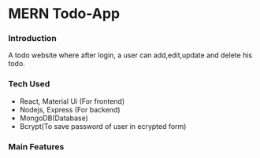 # MERN Todo-App

### Introduction
A todo website where after login, a user can add,edit,update and delete his todo. 

### Tech Used
- React, Material Ui (For frontend)
- Nodejs, Express (For backend)
- MongoDB(Database)
- Bcrypt(To save password of user in ecrypted form)

### Main Features


